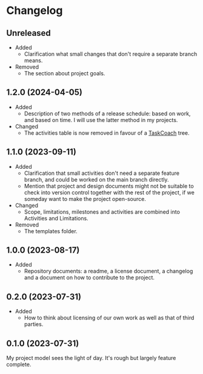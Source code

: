 # Changelog

## Unreleased

- Added
  - Clarification what small changes that don't require a separate branch means.
- Removed
  - The section about project goals.

## 1.2.0 (2024-04-05)

- Added
  - Description of two methods of a release schedule: based on work, and based on time. I will use the latter method in my projects.
- Changed
  - The activities table is now removed in favour of a [TaskCoach](https://www.taskcoach.org/) tree.


## 1.1.0 (2023-09-11)

- Added
  - Clarification that small activities don't need a separate feature branch, and could be worked on the main branch directly.
  - Mention that project and design documents might not be suitable to check into version control together with the rest of the project, if we someday want to make the project open-source.
- Changed
  - Scope, limitations, milestones and activities are combined into Activities and Limitations.
- Removed
  - The templates folder.


## 1.0.0 (2023-08-17)

- Added
  - Repository documents: a readme, a license document, a changelog and a document on how to contribute to the project.

## 0.2.0 (2023-07-31)

- Added
  - How to think about licensing of our own work as well as that of third parties.

## 0.1.0 (2023-07-31)

My project model sees the light of day. It's rough but largely feature complete.

